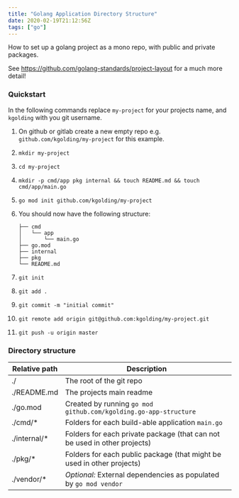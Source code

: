```yaml
---
title: "Golang Application Directory Structure"
date: 2020-02-19T21:12:56Z
tags: ["go"]
---
```


How to set up a golang project as a mono repo, with public and private packages.
<!--more-->

See https://github.com/golang-standards/project-layout for a much more detail!

### Quickstart

In the following commands replace `my-project` for your projects name, and `kgolding` with you git username.

1. On github or gitlab create a new empty repo e.g. `github.com/kgolding/my-project` for this example.

2. `mkdir my-project`

3. `cd my-project`

4. `mkdir -p cmd/app pkg internal && touch README.md && touch cmd/app/main.go`

5. `go mod init github.com/kgolding/my-project`

6. You should now have the following structure:

   ```
   ├── cmd
   │   └── app
   │       └── main.go
   ├── go.mod
   ├── internal
   ├── pkg
   └── README.md
   ```

7. `git init`

8. `git add .`

9. `git commit -m "initial commit"`

10. `git remote add origin git@github.com:kgolding/my-project.git`

11. `git push -u origin master`

### Directory structure

| Relative path | Description                                                  |
| ------------- | ------------------------------------------------------------ |
| ./            | The root of the git repo                                     |
| ./README.md   | The projects main readme                                     |
| ./go.mod      | Created by running `go mod github.com/kgolding.go-app-structure` |
| ./cmd/*       | Folders for each build-able application `main.go`            |
| ./internal/*  | Folders for each private package (that can not be used in other projects) |
| ./pkg/*       | Folders for each public package (that might be used in other projects) |
| ./vendor/*    | *Optional:* External dependencies as populated by `go mod vendor` |


